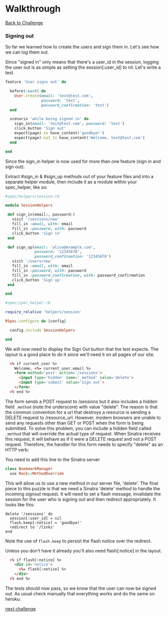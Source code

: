 # Walkthrough

[Back to Challenge](../readme_files/24_signing_out.md)

### Signing out

So far we learned how to create the users and sign them in. Let's see how we can log them out.

Since "signed in" only means that there's a user_id in the session, logging the user out is as simple as setting the session[:user_id] to nil. Let's write a test.

```ruby
feature 'User signs out' do

  before(:each) do
    User.create(email: 'test@test.com',
                password: 'test',
                password_confirmation: 'test')
  end

  scenario 'while being signed in' do
    sign_in(email: 'test@test.com', password: 'test')
    click_button 'Sign out'
    expect(page).to have_content('goodbye!')
    expect(page).not_to have_content('Welcome, test@test.com')
  end

end
```

Since the sign_in helper is now used for more than one feature (sign in and sign out).

Extract #sign_in & #sign_up methods out of your feature files and into a separate helper module, then include it as a module within your spec_helper, like so:

```ruby
#spec/helpers/session.rb

module SessionHelpers

 def sign_in(email:, password:)
   visit '/sessions/new'
   fill_in :email, with: email
   fill_in :password, with: password
   click_button 'Sign in'
 end

 def sign_up(email: 'alice@example.com',
             password: '12345678',
             password_confirmation: '12345678')
   visit '/users/new'
   fill_in :email, with: email
   fill_in :password, with: password
   fill_in :password_confirmation, with: password_confirmation
   click_button 'Sign up'
 end

end
```

```ruby
#spec/spec_helper.rb

require_relative 'helpers/session'

RSpec.configure do |config|

  config.include SessionHelpers

end
```

We will now need to display the Sign Out button that the test expects. The layout is a good place to do it since we'll need it on all pages of our site.

```html
  <% if current_user %>
    Welcome, <%= current_user.email %>
    <form method='post' action='/sessions'>
      <input type='hidden' name='_method' value='delete'>
      <input type='submit' value='Sign out'>
    </form>
  <% end %>
```

The form sends a POST request to /sessions but it also includes a hidden field `_method` (note the underscore) with value "delete". The reason is that the common convention for a url that destroys a resource is sending a DELETE request to /resource_url. However, modern browsers are unable to send any requests other than GET or POST when the form is being submitted. To solve this problem, you can include a hidden field called `_method` that will override the actual type of request. When Sinatra receives this request, it will behave as if it were a DELETE request and not a POST request. Therefore, the handler for this form needs to specify "delete" as an HTTP verb:

You need to add this line to the Sinatra server

```ruby
class BookmarkManager
  use Rack::MethodOverride
```

This will allow us to use a new method in our server file, 'delete'. The final piece to this puzzle is that we need a Sinatra 'delete' method to handle the incoming signout request.  It will need to set a flash message, invalidate the session for the user who is signing out and then redirect appropriately. It looks like this:

```
delete '/sessions' do
  session[:user_id] = nil
  flash.keep[:notice] = 'goodbye!'
  redirect to '/links'
end
```

Note the use of `flash.keep` to persist the flash notice over the redirect.

Unless you don't have it already you'll also need flash[:notice] in the layout.

```html
  <% if flash[:notice] %>
    <div id='notice'>
      <%= flash[:notice] %>
    </div>
  <% end %>
```

The tests should now pass, so we know that the user can now be signed out.  As usual check manually that everything works and do the same on heroku.

[next challenge](../readme_files/25_refactoring.md)
